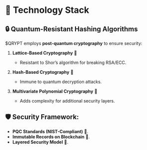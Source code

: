 # 🧬 Technology Stack  

## 🔒 Quantum-Resistant Hashing Algorithms  
$QRYPT employs **post-quantum cryptography** to ensure security:  

1. **Lattice-Based Cryptography** 🔗  
   - Resistant to Shor’s algorithm for breaking RSA/ECC.  

2. **Hash-Based Cryptography** 🔐  
   - Immune to quantum decryption attacks.  

3. **Multivariate Polynomial Cryptography** 🧩  
   - Adds complexity for additional security layers.  

## 🛡 Security Framework:  
- **PQC Standards (NIST-Compliant)** 📜.  
- **Immutable Records on Blockchain** 🧱.  
- **Layered Security Model** 🔄.  